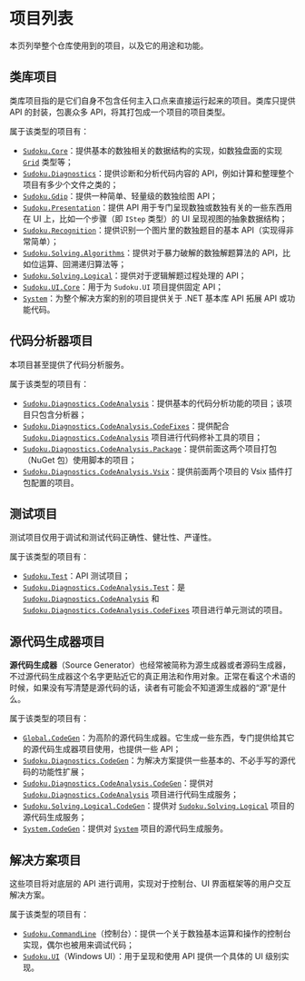 # 项目列表

本页列举整个仓库使用到的项目，以及它的用途和功能。

## 类库项目

类库项目指的是它们自身不包含任何主入口点来直接运行起来的项目。类库只提供 API 的封装，包裹众多 API，将其打包成一个项目的项目类型。

属于该类型的项目有：

* [`Sudoku.Core`](https://github.com/SunnieShine/Sudoku/tree/main/src/Sudoku.Core)：提供基本的数独相关的数据结构的实现，如数独盘面的实现 [`Grid`](https://github.com/SunnieShine/Sudoku/blob/main/src/Sudoku.Core/Collections/Grid.cs) 类型等；
* [`Sudoku.Diagnostics`](https://github.com/SunnieShine/Sudoku/tree/main/src/Sudoku.Diagnostics)：提供诊断和分析代码内容的 API，例如计算和整理整个项目有多少个文件之类的；
* [`Sudoku.Gdip`](https://github.com/SunnieShine/Sudoku/tree/main/src/Sudoku.Gdip)：提供一种简单、轻量级的数独绘图 API；
* [`Sudoku.Presentation`](https://github.com/SunnieShine/Sudoku/tree/main/src/Sudoku.Presentation)：提供 API 用于专门呈现数独或数独有关的一些东西用在 UI 上，比如一个步骤（即 `IStep` 类型）的 UI 呈现视图的抽象数据结构；
* [`Sudoku.Recognition`](https://github.com/SunnieShine/Sudoku/tree/main/src/Sudoku.Recognition)：提供识别一个图片里的数独题目的基本 API（实现得非常简单）；
* [`Sudoku.Solving.Algorithms`](https://github.com/SunnieShine/Sudoku/tree/main/src/Sudoku.Solving.Algorithms)：提供对于暴力破解的数独解题算法的 API，比如位运算、回溯递归算法等；
* [`Sudoku.Solving.Logical`](https://github.com/SunnieShine/Sudoku/tree/main/src/Sudoku.Solving.Logical)：提供对于逻辑解题过程处理的 API；
* [`Sudoku.UI.Core`](https://github.com/SunnieShine/Sudoku/tree/main/src/Sudoku.UI.Core)：用于为 `Sudoku.UI` 项目提供固定 API；
* [`System`](https://github.com/SunnieShine/Sudoku/tree/main/src/System)：为整个解决方案的别的项目提供关于 .NET 基本库 API 拓展 API 或功能代码。

## 代码分析器项目

本项目甚至提供了代码分析服务。

属于该类型的项目有：

* [`Sudoku.Diagnostics.CodeAnalysis`](https://github.com/SunnieShine/Sudoku/tree/main/src/Sudoku.Diagnostics.CodeAnalysis/Sudoku.Diagnostics.CodeAnalysis)：提供基本的代码分析功能的项目；该项目只包含分析器；
* [`Sudoku.Diagnostics.CodeAnalysis.CodeFixes`](https://github.com/SunnieShine/Sudoku/tree/main/src/Sudoku.Diagnostics.CodeAnalysis/Sudoku.Diagnostics.CodeAnalysis.CodeFixes)：提供配合 [`Sudoku.Diagnostics.CodeAnalysis`](https://github.com/SunnieShine/Sudoku/tree/main/src/Sudoku.Diagnostics.CodeAnalysis/Sudoku.Diagnostics.CodeAnalysis) 项目进行代码修补工具的项目；
* [`Sudoku.Diagnostics.CodeAnalysis.Package`](https://github.com/SunnieShine/Sudoku/tree/main/src/Sudoku.Diagnostics.CodeAnalysis/Sudoku.Diagnostics.CodeAnalysis.Package)：提供前面这两个项目打包（NuGet 包）使用脚本的项目；
* [`Sudoku.Diagnostics.CodeAnalysis.Vsix`](https://github.com/SunnieShine/Sudoku/tree/main/src/Sudoku.Diagnostics.CodeAnalysis/Sudoku.Diagnostics.CodeAnalysis.Vsix)：提供前面两个项目的 Vsix 插件打包配置的项目。

## 测试项目

测试项目仅用于调试和测试代码正确性、健壮性、严谨性。

属于该类型的项目有：

* [`Sudoku.Test`](https://github.com/SunnieShine/Sudoku/tree/main/src/Sudoku.Test)：API 测试项目；
* [`Sudoku.Diagnostics.CodeAnalysis.Test`](https://github.com/SunnieShine/Sudoku/tree/main/src/Sudoku.Diagnostics.CodeAnalysis/Sudoku.Diagnostics.CodeAnalysis.Test)：是 [`Sudoku.Diagnostics.CodeAnalysis`](https://github.com/SunnieShine/Sudoku/tree/main/src/Sudoku.Diagnostics.CodeAnalysis/Sudoku.Diagnostics.CodeAnalysis) 和 [`Sudoku.Diagnostics.CodeAnalysis.CodeFixes`](https://github.com/SunnieShine/Sudoku/tree/main/src/Sudoku.Diagnostics.CodeAnalysis/Sudoku.Diagnostics.CodeAnalysis.CodeFixes) 项目进行单元测试的项目。

## 源代码生成器项目

**源代码生成器**（Source Generator）也经常被简称为源生成器或者源码生成器，不过源代码生成器这个名字更贴近它的真正用法和作用对象。正常在看这个术语的时候，如果没有写清楚是源代码的话，读者有可能会不知道源生成器的“源”是什么。

属于该类型的项目有：

* [`Global.CodeGen`](https://github.com/SunnieShine/Sudoku/tree/main/src/Global.CodeGen)：为高阶的源代码生成器。它生成一些东西，专门提供给其它的源代码生成器项目使用，也提供一些 API；
* [`Sudoku.Diagnostics.CodeGen`](https://github.com/SunnieShine/Sudoku/tree/main/src/Sudoku.Diagnostics.CodeGen)：为解决方案提供一些基本的、不必手写的源代码的功能性扩展；
* [`Sudoku.Diagnostics.CodeAnalysis.CodeGen`](https://github.com/SunnieShine/Sudoku/tree/main/src/Sudoku.Diagnostics.CodeAnalysis.CodeGen)：提供对  [`Sudoku.Diagnostics.CodeAnalysis`](https://github.com/SunnieShine/Sudoku/tree/main/src/Sudoku.Diagnostics.CodeAnalysis/Sudoku.Diagnostics.CodeAnalysis) 项目进行代码生成服务；
* [`Sudoku.Solving.Logical.CodeGen`](https://github.com/SunnieShine/Sudoku/tree/main/src/Sudoku.Solving.Logical.CodeGen)：提供对 [`Sudoku.Solving.Logical`](https://github.com/SunnieShine/Sudoku/tree/main/src/Sudoku.Solving.Logical) 项目的源代码生成服务；
* [`System.CodeGen`](https://github.com/SunnieShine/Sudoku/tree/main/src/System.CodeGen)：提供对 [`System`](https://github.com/SunnieShine/Sudoku/tree/main/src/System) 项目的源代码生成服务。

## 解决方案项目

这些项目将对底层的 API 进行调用，实现对于控制台、UI 界面框架等的用户交互解决方案。

属于该类型的项目有：

* [`Sudoku.CommandLine`](https://github.com/SunnieShine/Sudoku/tree/main/src/Sudoku.CommandLine)（控制台）：提供一个关于数独基本运算和操作的控制台实现，偶尔也被用来调试代码；
* [`Sudoku.UI`](https://github.com/SunnieShine/Sudoku/tree/main/src/Sudoku.UI)（Windows UI）：用于呈现和使用 API 提供一个具体的 UI 级别实现。

